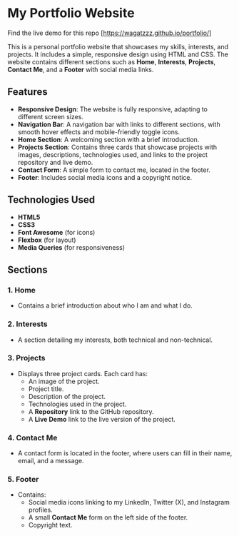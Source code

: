 # My Portfolio Website
Find the live demo for this repo [https://wagatzzz.github.io/portfolio/]

This is a personal portfolio website that showcases my skills, interests, and projects. It includes a simple, responsive design using HTML and CSS. The website contains different sections such as **Home**, **Interests**, **Projects**, **Contact Me**, and a **Footer** with social media links.

## Features

- **Responsive Design**: The website is fully responsive, adapting to different screen sizes.
- **Navigation Bar**: A navigation bar with links to different sections, with smooth hover effects and mobile-friendly toggle icons.
- **Home Section**: A welcoming section with a brief introduction.
- **Projects Section**: Contains three cards that showcase projects with images, descriptions, technologies used, and links to the project repository and live demo.
- **Contact Form**: A simple form to contact me, located in the footer.
- **Footer**: Includes social media icons and a copyright notice.

## Technologies Used

- **HTML5**
- **CSS3**
- **Font Awesome** (for icons)
- **Flexbox** (for layout)
- **Media Queries** (for responsiveness)

## Sections

### 1. Home
- Contains a brief introduction about who I am and what I do.
  
### 2. Interests
- A section detailing my interests, both technical and non-technical.

### 3. Projects
- Displays three project cards. Each card has:
  - An image of the project.
  - Project title.
  - Description of the project.
  - Technologies used in the project.
  - A **Repository** link to the GitHub repository.
  - A **Live Demo** link to the live version of the project.

### 4. Contact Me
- A contact form is located in the footer, where users can fill in their name, email, and a message.

### 5. Footer
- Contains:
  - Social media icons linking to my LinkedIn, Twitter (X), and Instagram profiles.
  - A small **Contact Me** form on the left side of the footer.
  - Copyright text.


